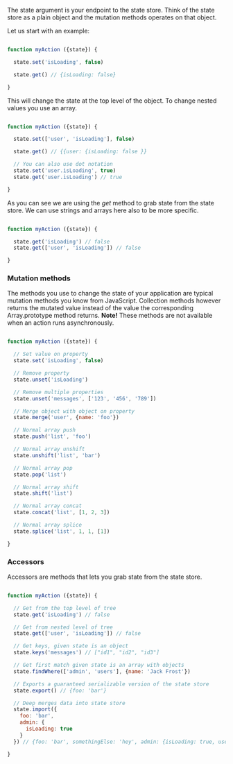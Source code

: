 The state argument is your endpoint to the state store. Think of the state store as a plain
object and the mutation methods operates on that object.

Let us start with an example:

```javascript

function myAction ({state}) {

  state.set('isLoading', false)

  state.get() // {isLoading: false}

}
```

This will change the state at the top level of the object. To change nested values you
use an array.

```javascript

function myAction ({state}) {

  state.set(['user', 'isLoading'], false)

  state.get() // {{user: {isLoading: false }}

  // You can also use dot notation
  state.set('user.isLoading', true)
  state.get('user.isLoading') // true

}
```

As you can see we are using the *get* method to grab state from the state store. We can use
strings and arrays here also to be more specific.

```javascript

function myAction ({state}) {

  state.get('isLoading') // false
  state.get(['user', 'isLoading']) // false

}
```

### Mutation methods
The methods you use to change the state of your application are typical mutation methods
you know from JavaScript. Collection methods however returns the mutated value instead of the value the corresponding Array.prototype method returns. **Note!** These methods are not available when an action runs asynchronously.

```javascript

function myAction ({state}) {

  // Set value on property
  state.set('isLoading', false)

  // Remove property
  state.unset('isLoading')

  // Remove multiple properties
  state.unset('messages', ['123', '456', '789'])

  // Merge object with object on property
  state.merge('user', {name: 'foo'})

  // Normal array push
  state.push('list', 'foo')

  // Normal array unshift
  state.unshift('list', 'bar')

  // Normal array pop
  state.pop('list')

  // Normal array shift
  state.shift('list')

  // Normal array concat
  state.concat('list', [1, 2, 3])

  // Normal array splice
  state.splice('list', 1, 1, [1])

}
```

### Accessors
Accessors are methods that lets you grab state from the state store.

```javascript

function myAction ({state}) {

  // Get from the top level of tree
  state.get('isLoading') // false

  // Get from nested level of tree
  state.get(['user', 'isLoading']) // false

  // Get keys, given state is an object
  state.keys('messages') // ["id1", "id2", "id3"]

  // Get first match given state is an array with objects
  state.findWhere(['admin', 'users'], {name: 'Jack Frost'})

  // Exports a guaranteed serializable version of the state store
  state.export() // {foo: 'bar'}

  // Deep merges data into state store
  state.import({
    foo: 'bar',
    admin: {
      isLoading: true
    }
  }) // {foo: 'bar', somethingElse: 'hey', admin: {isLoading: true, users: []}}

}
```
